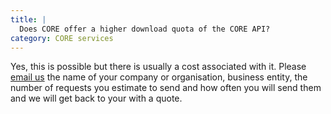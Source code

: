 ```yaml
---
title: |
  Does CORE offer a higher download quota of the CORE API?
category: CORE services
---
```

Yes, this is possible but there is usually a cost associated with it.
Please [email us](~contact) the name of your
company or organisation, business entity, the number of requests you
estimate to send and how often you will send them and we will get
back to your with a quote.
